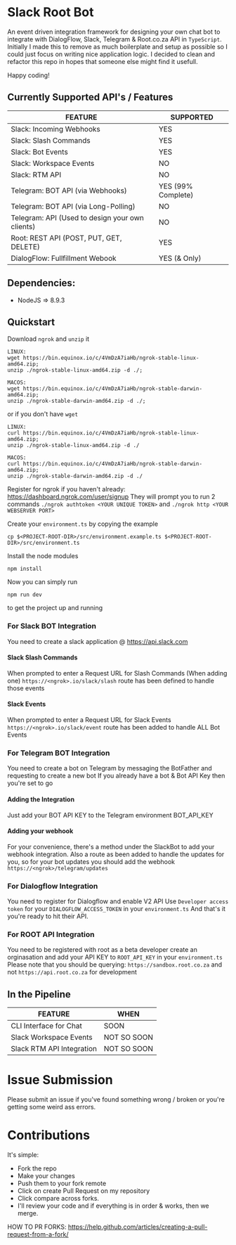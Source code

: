 # Slack Root Bot
An event driven integration framework for designing your own chat bot to integrate with DialogFlow, Slack, Telegram & Root.co.za API in `TypeScript`.
Initially I made this to remove as much boilerplate and setup as possible so I could just focus on writing nice application logic.
I decided to clean and refactor this repo in hopes that someone else might find it usefull.

Happy coding!

## Currently Supported API's / Features
|      FEATURE                                     | SUPPORTED              |
|--------------------------------------------------|------------------------|
| Slack: Incoming Webhooks                         |    YES                 |
| Slack: Slash Commands                            |    YES                 |
| Slack: Bot Events                                |    YES                 |
| Slack: Workspace Events                          |    NO                  |
| Slack: RTM API                                   |    NO                  |
| Telegram: BOT API (via Webhooks)                 |    YES (99% Complete)  |
| Telegram: BOT API (via Long-Polling)             |    NO                  |
| Telegram: API (Used to design your own clients)  |    NO                  |
| Root: REST API (POST, PUT, GET, DELETE)          |    YES                 |
| DialogFlow: Fullfillment Webook                  |    YES (& Only)        |

## Dependencies:
 - NodeJS => 8.9.3
## Quickstart
Download `ngrok` and `unzip` it
```
LINUX:
wget https://bin.equinox.io/c/4VmDzA7iaHb/ngrok-stable-linux-amd64.zip;
unzip ./ngrok-stable-linux-amd64.zip -d ./;
```
```
MACOS:
wget https://bin.equinox.io/c/4VmDzA7iaHb/ngrok-stable-darwin-amd64.zip;
unzip ./ngrok-stable-darwin-amd64.zip -d ./;
```
or if you don't have `wget`
```
LINUX:
curl https://bin.equinox.io/c/4VmDzA7iaHb/ngrok-stable-linux-amd64.zip;
unzip ./ngrok-stable-linux-amd64.zip -d ./
```
```
MACOS:
curl https://bin.equinox.io/c/4VmDzA7iaHb/ngrok-stable-darwin-amd64.zip;
unzip ./ngrok-stable-darwin-amd64.zip -d ./
```
Register for ngrok if you haven't already: https://dashboard.ngrok.com/user/signup
They will prompt you to run 2 commands
`./ngrok authtoken <YOUR UNIQUE TOKEN>` and `./ngrok http <YOUR WEBSERVER PORT>`

Create your `environment.ts` by copying the example
```
cp $<PROJECT-ROOT-DIR>/src/environment.example.ts $<PROJECT-ROOT-DIR>/src/environment.ts
```
Install the node modules
```
npm install
```
Now you can simply run 
```
npm run dev
```
to get the project up and running

### For Slack BOT Integration
You need to create a slack application @ https://api.slack.com

#### Slack Slash Commands
When prompted to enter a Request URL for Slash Commands (When adding one) `https://<ngrok>.io/slack/slash` route has been defined to handle those events

#### Slack Events
When prompted to enter a Request URL for Slack Events `https://<ngrok>.io/slack/event` route has been added to handle ALL Bot Events

### For Telegram BOT Integration
You need to create a bot on Telegram by messaging the BotFather and requesting to create a new bot
If you already have a bot & Bot API Key then you're set to go

#### Adding the Integration
Just add your BOT API KEY to the Telegram environment BOT_API_KEY

#### Adding your webhook
For your convenience, there's a method under the SlackBot to add your webhook integration.
Also a route as been added to handle the updates for you, so for your bot updates you should add the webhook `https://<ngrok>/telegram/updates`

### For Dialogflow Integration
You need to register for Dialogflow and enable V2 API
Use `Developer access token` for your `DIALOGFLOW_ACCESS_TOKEN` in your `environment.ts`
And that's it you're ready to hit their API.

### For ROOT API Integration
You need to be registered with root as a beta developer create an orginasation and add your API KEY
 to `ROOT_API_KEY` in your `environment.ts`
Please note that you should be querying: `https://sandbox.root.co.za` and not `https://api.root.co.za` for development

## In the Pipeline
|      FEATURE              |   WHEN        |
|---------------------------|---------------|
| CLI Interface for Chat    |   SOON        |
| Slack Workspace Events    |   NOT SO SOON |
| Slack RTM API Integration |   NOT SO SOON |

# Issue Submission
Please submit an issue if you've found something wrong / broken or you're getting some weird ass errors.

# Contributions
It's simple:
 - Fork the repo
 - Make your changes
 - Push them to your fork remote
 - Click on create Pull Request on my repository
 - Click compare across forks.
 - I'll review your code and if everything is in order & works, then we merge.

HOW TO PR FORKS: https://help.github.com/articles/creating-a-pull-request-from-a-fork/
